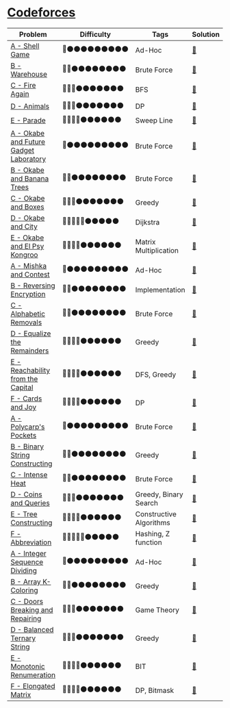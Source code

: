 # [Codeforces](https://codeforces.com/)

Problem | Difficulty | Tags | Solution
------- | ------- | ------- | -------
[A - Shell Game](https://codeforces.com/contest/35/problem/A) | :red_circle::black_circle::black_circle::black_circle::black_circle::black_circle::black_circle::black_circle::black_circle::black_circle: | Ad-Hoc | [:link:](https://github.com/TISparta/online-judge-solutions/blob/master/Codeforces/Beta-Round-035-Div2/A.cpp)
[B - Warehouse](https://codeforces.com/contest/35/problem/B) | :red_circle::red_circle::black_circle::black_circle::black_circle::black_circle::black_circle::black_circle::black_circle::black_circle: | Brute Force | [:link:](https://github.com/TISparta/online-judge-solutions/blob/master/Codeforces/Beta-Round-035-Div2/B.cpp)
[C - Fire Again](https://codeforces.com/contest/35/problem/C) | :red_circle::red_circle::red_circle::black_circle::black_circle::black_circle::black_circle::black_circle::black_circle::black_circle: | BFS | [:link:](https://github.com/TISparta/online-judge-solutions/blob/master/Codeforces/Beta-Round-035-Div2/C.cpp)
[D - Animals](https://codeforces.com/contest/35/problem/D) | :red_circle::red_circle::red_circle::black_circle::black_circle::black_circle::black_circle::black_circle::black_circle::black_circle: | DP | [:link:](https://github.com/TISparta/online-judge-solutions/blob/master/Codeforces/Beta-Round-035-Div2/D.cpp)
[E - Parade](https://codeforces.com/contest/35/problem/E) | :red_circle::red_circle::red_circle::red_circle::black_circle::black_circle::black_circle::black_circle::black_circle::black_circle: | Sweep Line | [:link:](https://github.com/TISparta/online-judge-solutions/blob/master/Codeforces/Beta-Round-035-Div2/E.cpp)
[A - Okabe and Future Gadget Laboratory](https://codeforces.com/contest/821/problem/A) | :red_circle::black_circle::black_circle::black_circle::black_circle::black_circle::black_circle::black_circle::black_circle::black_circle: | Brute Force | [:link:](https://github.com/TISparta/online-judge-solutions/blob/master/Codeforces/Round-420-Div2/A.cpp)
[B - Okabe and Banana Trees](https://codeforces.com/contest/821/problem/B) | :red_circle::red_circle::black_circle::black_circle::black_circle::black_circle::black_circle::black_circle::black_circle::black_circle: | Brute Force | [:link:](https://github.com/TISparta/online-judge-solutions/blob/master/Codeforces/Round-420-Div2/B.cpp)
[C - Okabe and Boxes](https://codeforces.com/contest/821/problem/C) | :red_circle::red_circle::red_circle::black_circle::black_circle::black_circle::black_circle::black_circle::black_circle::black_circle: | Greedy | [:link:](https://github.com/TISparta/online-judge-solutions/blob/master/Codeforces/Round-420-Div2/C.cpp)
[D - Okabe and City](https://codeforces.com/contest/821/problem/D) | :red_circle::red_circle::red_circle::red_circle::red_circle::black_circle::black_circle::black_circle::black_circle::black_circle: | Dijkstra | [:link:](https://github.com/TISparta/online-judge-solutions/blob/master/Codeforces/Round-420-Div2/D.cpp)
[E - Okabe and El Psy Kongroo](https://codeforces.com/contest/821/problem/E) | :red_circle::red_circle::red_circle::red_circle::black_circle::black_circle::black_circle::black_circle::black_circle::black_circle: | Matrix Multiplication | [:link:](https://github.com/TISparta/online-judge-solutions/blob/master/Codeforces/Round-420-Div2/E.cpp)
[A - Mishka and Contest](https://codeforces.com/contest/999/problem/A) | :red_circle::black_circle::black_circle::black_circle::black_circle::black_circle::black_circle::black_circle::black_circle::black_circle: | Ad-Hoc | [:link:](https://github.com/TISparta/online-judge-solutions/blob/master/Codeforces/Round-490-Div3/A.cpp)
[B - Reversing Encryption](https://codeforces.com/contest/999/problem/B) | :red_circle::red_circle::black_circle::black_circle::black_circle::black_circle::black_circle::black_circle::black_circle::black_circle: | Implementation | [:link:](https://github.com/TISparta/online-judge-solutions/blob/master/Codeforces/Round-490-Div3/B.cpp)
[C - Alphabetic Removals](https://codeforces.com/contest/999/problem/C) | :red_circle::red_circle::black_circle::black_circle::black_circle::black_circle::black_circle::black_circle::black_circle::black_circle: | Brute Force | [:link:](https://github.com/TISparta/online-judge-solutions/blob/master/Codeforces/Round-490-Div3/C.cpp)
[D - Equalize the Remainders](https://codeforces.com/contest/999/problem/D) | :red_circle::red_circle::red_circle::red_circle::black_circle::black_circle::black_circle::black_circle::black_circle::black_circle: | Greedy | [:link:](https://github.com/TISparta/online-judge-solutions/blob/master/Codeforces/Round-490-Div3/D.cpp)
[E - Reachability from the Capital](https://codeforces.com/contest/999/problem/E) | :red_circle::red_circle::red_circle::red_circle::black_circle::black_circle::black_circle::black_circle::black_circle::black_circle: | DFS, Greedy | [:link:](https://github.com/TISparta/online-judge-solutions/blob/master/Codeforces/Round-490-Div3/E.cpp)
[F - Cards and Joy](https://codeforces.com/contest/999/problem/F) | :red_circle::red_circle::red_circle::red_circle::black_circle::black_circle::black_circle::black_circle::black_circle::black_circle: | DP | [:link:](https://github.com/TISparta/online-judge-solutions/blob/master/Codeforces/Round-490-Div3/F.cpp)
[A - Polycarp's Pockets](https://codeforces.com/contest/1003/problem/A) | :red_circle::black_circle::black_circle::black_circle::black_circle::black_circle::black_circle::black_circle::black_circle::black_circle: | Brute Force | [:link:](https://github.com/TISparta/online-judge-solutions/blob/master/Codeforces/Round-494-Div3/A.cpp)
[B - Binary String Constructing](https://codeforces.com/contest/1003/problem/B) | :red_circle::red_circle::black_circle::black_circle::black_circle::black_circle::black_circle::black_circle::black_circle::black_circle: | Greedy | [:link:](https://github.com/TISparta/online-judge-solutions/blob/master/Codeforces/Round-494-Div3/B.cpp)
[C - Intense Heat](https://codeforces.com/contest/1003/problem/C) | :red_circle::red_circle::black_circle::black_circle::black_circle::black_circle::black_circle::black_circle::black_circle::black_circle: | Brute Force | [:link:](https://github.com/TISparta/online-judge-solutions/blob/master/Codeforces/Round-494-Div3/C.cpp)
[D - Coins and Queries](https://codeforces.com/contest/1003/problem/D) | :red_circle::red_circle::red_circle::black_circle::black_circle::black_circle::black_circle::black_circle::black_circle::black_circle: | Greedy, Binary Search | [:link:](https://github.com/TISparta/online-judge-solutions/blob/master/Codeforces/Round-494-Div3/D.cpp)
[E - Tree Constructing](https://codeforces.com/contest/1003/problem/E) | :red_circle::red_circle::red_circle::red_circle::black_circle::black_circle::black_circle::black_circle::black_circle::black_circle: | Constructive Algorithms | [:link:](https://github.com/TISparta/online-judge-solutions/blob/master/Codeforces/Round-494-Div3/E.cpp)
[F - Abbreviation](https://codeforces.com/contest/1003/problem/F) | :red_circle::red_circle::red_circle::red_circle::red_circle::black_circle::black_circle::black_circle::black_circle::black_circle: | Hashing, Z function | [:link:](https://github.com/TISparta/online-judge-solutions/blob/master/Codeforces/Round-494-Div3/F.cpp)
[A - Integer Sequence Dividing](https://codeforces.com/contest/1102/problem/A) | :red_circle::black_circle::black_circle::black_circle::black_circle::black_circle::black_circle::black_circle::black_circle::black_circle: | Ad-Hoc | [:link:](https://github.com/TISparta/online-judge-solutions/blob/master/Codeforces/Round-531-Div3/A.cpp)
[B - Array K-Coloring](https://codeforces.com/contest/1102/problem/B) | :red_circle::red_circle::black_circle::black_circle::black_circle::black_circle::black_circle::black_circle::black_circle::black_circle: | Greedy | [:link:](https://github.com/TISparta/online-judge-solutions/blob/master/Codeforces/Round-531-Div3/B.cpp)
[C - Doors Breaking and Repairing](https://codeforces.com/contest/1102/problem/C) | :red_circle::red_circle::red_circle::black_circle::black_circle::black_circle::black_circle::black_circle::black_circle::black_circle: | Game Theory | [:link:](https://github.com/TISparta/online-judge-solutions/blob/master/Codeforces/Round-531-Div3/C.cpp)
[D - Balanced Ternary String](https://codeforces.com/contest/1102/problem/D) | :red_circle::red_circle::red_circle::black_circle::black_circle::black_circle::black_circle::black_circle::black_circle::black_circle: | Greedy | [:link:](https://github.com/TISparta/online-judge-solutions/blob/master/Codeforces/Round-531-Div3/D.cpp)
[E - Monotonic Renumeration](https://codeforces.com/contest/1102/problem/E) | :red_circle::red_circle::red_circle::red_circle::black_circle::black_circle::black_circle::black_circle::black_circle::black_circle: | BIT | [:link:](https://github.com/TISparta/online-judge-solutions/blob/master/Codeforces/Round-531-Div3/E.cpp)
[F - Elongated Matrix](https://codeforces.com/contest/1102/problem/F) | :red_circle::red_circle::red_circle::red_circle::black_circle::black_circle::black_circle::black_circle::black_circle::black_circle: | DP, Bitmask | [:link:](https://github.com/TISparta/online-judge-solutions/blob/master/Codeforces/Round-531-Div3/F.cpp)